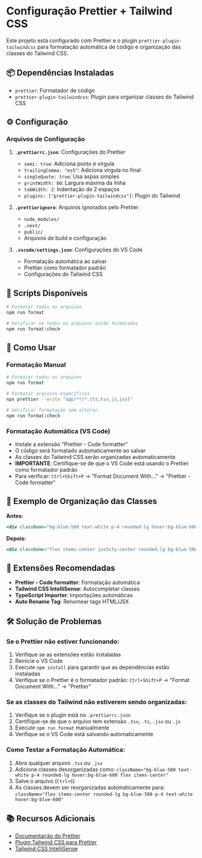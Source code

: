 # Configuração Prettier + Tailwind CSS

Este projeto está configurado com Prettier e o plugin `prettier-plugin-tailwindcss` para formatação automática de código e organização das classes do Tailwind CSS.

## 📦 Dependências Instaladas

- `prettier`: Formatador de código
- `prettier-plugin-tailwindcss`: Plugin para organizar classes do Tailwind CSS

## ⚙️ Configuração

### Arquivos de Configuração

1. **`.prettierrc.json`**: Configurações do Prettier
   - `semi: true`: Adiciona ponto e vírgula
   - `trailingComma: "es5"`: Adiciona vírgula no final
   - `singleQuote: true`: Usa aspas simples
   - `printWidth: 80`: Largura máxima da linha
   - `tabWidth: 2`: Indentação de 2 espaços
   - `plugins: ["prettier-plugin-tailwindcss"]`: Plugin do Tailwind

2. **`.prettierignore`**: Arquivos ignorados pelo Prettier
   - `node_modules/`
   - `.next/`
   - `public/`
   - Arquivos de build e configuração

3. **`.vscode/settings.json`**: Configurações do VS Code
   - Formatação automática ao salvar
   - Prettier como formatador padrão
   - Configurações do Tailwind CSS

## 🚀 Scripts Disponíveis

```bash
# Formatar todos os arquivos
npm run format

# Verificar se todos os arquivos estão formatados
npm run format:check
```

## 🎯 Como Usar

### Formatação Manual

```bash
# Formatar todos os arquivos
npm run format

# Formatar arquivos específicos
npx prettier --write "app/**/*.{ts,tsx,js,jsx}"

# Verificar formatação sem alterar
npm run format:check
```

### Formatação Automática (VS Code)

- Instale a extensão "Prettier - Code formatter"
- O código será formatado automaticamente ao salvar
- As classes do Tailwind CSS serão organizadas automaticamente
- **IMPORTANTE**: Certifique-se de que o VS Code está usando o Prettier como formatador padrão
- Para verificar: `Ctrl+Shift+P` → "Format Document With..." → "Prettier - Code formatter"

## 🔧 Exemplo de Organização das Classes

**Antes:**

```jsx
<div className="bg-blue-500 text-white p-4 rounded-lg hover:bg-blue-600 flex items-center justify-center">
```

**Depois:**

```jsx
<div className="flex items-center justify-center rounded-lg bg-blue-500 p-4 text-white hover:bg-blue-600">
```

## 📝 Extensões Recomendadas

- **Prettier - Code formatter**: Formatação automática
- **Tailwind CSS IntelliSense**: Autocompletar classes
- **TypeScript Importer**: Importações automáticas
- **Auto Rename Tag**: Renomear tags HTML/JSX

## 🛠️ Solução de Problemas

### Se o Prettier não estiver funcionando:

1. Verifique se as extensões estão instaladas
2. Reinicie o VS Code
3. Execute `npm install` para garantir que as dependências estão instaladas
4. Verifique se o Prettier é o formatador padrão: `Ctrl+Shift+P` → "Format Document With..." → "Prettier"

### Se as classes do Tailwind não estiverem sendo organizadas:

1. Verifique se o plugin está no `.prettierrc.json`
2. Certifique-se de que o arquivo tem extensão `.tsx`, `.ts`, `.jsx` ou `.js`
3. Execute `npm run format` manualmente
4. Verifique se o VS Code está salvando automaticamente

### Como Testar a Formatação Automática:

1. Abra qualquer arquivo `.tsx` ou `.jsx`
2. Adicione classes desorganizadas como: `className="bg-blue-500 text-white p-4 rounded-lg hover:bg-blue-600 flex items-center"`
3. Salve o arquivo (`Ctrl+S`)
4. As classes devem ser reorganizadas automaticamente para: `className="flex items-center rounded-lg bg-blue-500 p-4 text-white hover:bg-blue-600"`

## 📚 Recursos Adicionais

- [Documentação do Prettier](https://prettier.io/docs/en/)
- [Plugin Tailwind CSS para Prettier](https://github.com/tailwindlabs/prettier-plugin-tailwindcss)
- [Tailwind CSS IntelliSense](https://marketplace.visualstudio.com/items?itemName=bradlc.vscode-tailwindcss)

